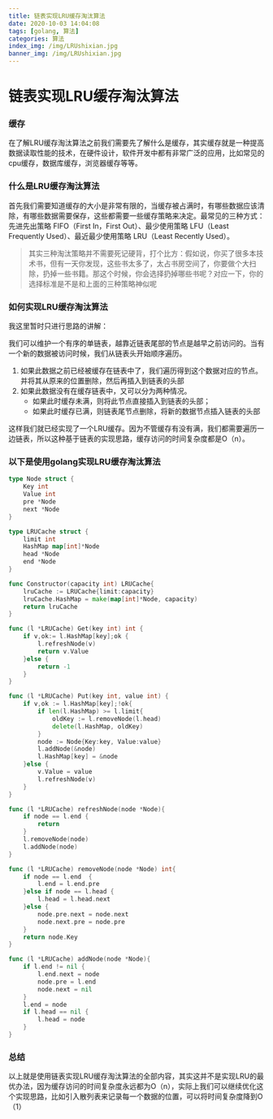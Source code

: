 ```yaml
---
title: 链表实现LRU缓存淘汰算法
date: 2020-10-03 14:04:08
tags: [golang, 算法]
categories: 算法
index_img: /img/LRUshixian.jpg
banner_img: /img/LRUshixian.jpg
---
```


# 链表实现LRU缓存淘汰算法

### 缓存

在了解LRU缓存淘汰算法之前我们需要先了解什么是缓存，其实缓存就是一种提高数据读取性能的技术，在硬件设计，软件开发中都有非常广泛的应用，比如常见的cpu缓存，数据库缓存，浏览器缓存等等。



### 什么是LRU缓存淘汰算法

首先我们需要知道缓存的大小是非常有限的，当缓存被占满时，有哪些数据应该清除，有哪些数据需要保存，这些都需要一些缓存策略来决定。最常见的三种方式：先进先出策略 FIFO（First In，First Out）、最少使用策略 LFU（Least Frequently Used）、最近最少使用策略 LRU（Least Recently Used）。

> 其实三种淘汰策略并不需要死记硬背，打个比方：假如说，你买了很多本技术书，但有一天你发现，这些书太多了，太占书房空间了，你要做个大扫除，扔掉一些书籍。那这个时候，你会选择扔掉哪些书呢？对应一下，你的选择标准是不是和上面的三种策略神似呢



### 如何实现LRU缓存淘汰算法

我这里暂时只进行思路的讲解：

我们可以维护一个有序的单链表，越靠近链表尾部的节点是越早之前访问的。当有一个新的数据被访问时候，我们从链表头开始顺序遍历。

1. 如果此数据之前已经被缓存在链表中了，我们遍历得到这个数据对应的节点。并将其从原来的位置删除，然后再插入到链表的头部
2. 如果此数据没有在缓存链表中，又可以分为两种情况。
   * 如果此时缓存未满，则将此节点直接插入到链表的头部；
   * 如果此时缓存已满，则链表尾节点删除，将新的数据节点插入链表的头部

这样我们就已经实现了一个LRU缓存。因为不管缓存有没有满，我们都需要遍历一边链表，所以这种基于链表的实现思路，缓存访问的时间复杂度都是O（n）。



### 以下是使用golang实现LRU缓存淘汰算法

```go
type Node struct {
    Key int
    Value int
    pre *Node
    next *Node
}

type LRUCache struct {
    limit int
    HashMap map[int]*Node
    head *Node
    end *Node
}

func Constructor(capacity int) LRUCache{
    lruCache := LRUCache{limit:capacity}
    lruCache.HashMap = make(map[int]*Node, capacity)
    return lruCache
}

func (l *LRUCache) Get(key int) int {
    if v,ok:= l.HashMap[key];ok {
        l.refreshNode(v)
        return v.Value
    }else {
        return -1
    }
}

func (l *LRUCache) Put(key int, value int) {
    if v,ok := l.HashMap[key];!ok{
        if len(l.HashMap) >= l.limit{
            oldKey := l.removeNode(l.head)
            delete(l.HashMap, oldKey)
        }
        node := Node{Key:key, Value:value}
        l.addNode(&node)
        l.HashMap[key] = &node
    }else {
        v.Value = value
        l.refreshNode(v)
    }
}

func (l *LRUCache) refreshNode(node *Node){
    if node == l.end {
        return
    }
    l.removeNode(node)
    l.addNode(node)
}

func (l *LRUCache) removeNode(node *Node) int{
    if node == l.end  {
        l.end = l.end.pre
    }else if node == l.head {
        l.head = l.head.next
    }else {
        node.pre.next = node.next
        node.next.pre = node.pre
    }
    return node.Key
}

func (l *LRUCache) addNode(node *Node){
    if l.end != nil {
        l.end.next = node
        node.pre = l.end
        node.next = nil
    }
    l.end = node
    if l.head == nil {
        l.head = node
    }
}
```



### 总结

以上就是使用链表实现LRU缓存淘汰算法的全部内容，其实这并不是实现LRU的最优办法，因为缓存访问的时间复杂度永远都为O（n），实际上我们可以继续优化这个实现思路，比如引入散列表来记录每一个数据的位置，可以将时间复杂度降到O（1）
